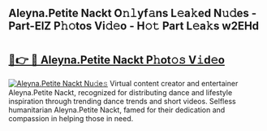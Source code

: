 ## Aleyna.Petite Nackt O𝚗𝚕yf𝚊ns L𝚎a𝚔ed N𝚞𝚍es - Part-ElZ P𝚑𝚘tos Vi𝚍𝚎o - H𝚘𝚝 Part L𝚎a𝚔s w2EHd

# <h2><a href="http://kf5w9v.oniu.top/?m=Aleyna.Petite+Nackt">🔗👉 🔴 Aleyna.Petite Nackt P𝚑ot𝚘𝚜 V𝚒d𝚎o</a></h2>

[![Aleyna.Petite Nackt Nu𝚍e𝚜](https://i.imgur.com/0qMVB7G.gif)](http://kf5w9v.oniu.top/?m=Aleyna.Petite+Nackt)
Virtual content creator and entertainer Aleyna.Petite Nackt, recognized for distributing dance and lifestyle inspiration through trending dance trends and short videos. Selfless humanitarian Aleyna.Petite Nackt, famed for their dedication and compassion in helping those in need.  
